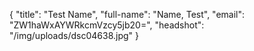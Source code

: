 {
  "title": "Test Name",
  "full-name": "Name, Test",
  "email": "ZW1haWxAYWRkcmVzcy5jb20=",
  "headshot": "/img/uploads/dsc04638.jpg"
}